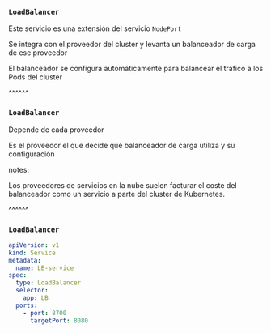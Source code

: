 ### `LoadBalancer`

Este servicio es una extensión del servicio `NodePort`

Se integra con el proveedor del cluster y levanta un balanceador de carga
de ese proveedor

El balanceador se configura automáticamente para balancear el tráfico a los Pods
del cluster

^^^^^^

### `LoadBalancer`

Depende de cada proveedor

Es el proveedor el que decide qué balanceador de carga utiliza y su configuración

notes:

Los proveedores de servicios en la nube suelen facturar el coste del balanceador
como un servicio a parte del cluster de Kubernetes.

^^^^^^

### `LoadBalancer`

```yaml [6]
apiVersion: v1
kind: Service
metadata:
  name: LB-service
spec:
  type: LoadBalancer
  selector:
    app: LB
  ports:
    - port: 8700
      targetPort: 8080
```
